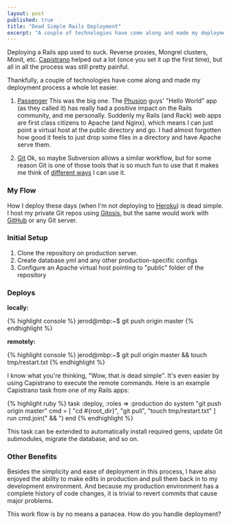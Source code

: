 ```yaml
---
layout: post
published: true
title: "Dead Simple Rails Deployment"
excerpt: "A couple of technologies have come along and made my deployment process a whole lot easier."
---
```


Deploying a Rails app used to suck. Reverse proxies, Mongrel clusters, Monit, etc. [Capistrano][1] helped out a lot (once you set it up the first time), but all in all the process was still pretty painful.

Thankfully, a couple of technologies have come along and made my deployment process a whole lot easier.

1.  <a href="http://modrails.com/">Passenger</a>
This was the big one. The <a href="http://www.phusion.nl/">Phusion</a> guys' "Hello World" app (as they called it) has really had a positive impact on the Rails community, and me personally. Suddenly my Rails (and Rack) web apps are first class citizens to Apache (and Nginx), which means I can just point a virtual host at the public directory and go. I had almost forgotten how good it feels to just drop some files in a directory and have Apache serve them.

2.  <a href="http://git-scm.com">Git</a>
Ok, so maybe Subversion allows a similar workflow, but for some reason Git is one of those tools that is so much fun to use that it makes me think of <a href="/2009/05/git-informed-when-your-site-is-hacked/">different ways</a> I can use it.

### My Flow

How I deploy these days (when I'm not deploying to [Heroku][2]) is dead simple. I host my private Git repos using [Gitosis][3], but the same would work with [GitHub][4] or any Git server.

### Initial Setup

1. Clone the repository on production server.
2. Create database.yml and any other production-specific configs
3. Configure an Apache virtual host pointing to "public" folder of the repository

### Deploys

**locally:**

{% highlight console %}
jerod@mbp:~$ git push origin master
{% endhighlight %}

**remotely:**

{% highlight console %}
jerod@mbp:~$ git pull origin master && touch tmp/restart.txt
{% endhighlight %}

I know what you're thinking, "Wow, that _is_ dead simple". It's even easier by using Capistrano to execute the remote commands. Here is an example Capistrano task from one of my Rails apps:

{% highlight ruby %}
task :deploy, :roles  => :production do
  system "git push origin master"
  cmd = [ "cd #{root_dir}", "git pull", "touch tmp/restart.txt" ]
  run cmd.join(" && ")
end
{% endhighlight %}

This task can be extended to automatically install required gems, update Git submodules, migrate the database, and so on.

### Other Benefits

Besides the simplicity and ease of deployment in this process, I have also enjoyed the ability to make edits in production and pull them back in to my development environment. And because my production environment has a complete history of code changes, it is trivial to revert commits that cause major problems.

This work flow is by no means a panacea. How do you handle deployment?


[1]: http://www.capify.org/
[2]: /2009/05/3-reasons-why-heroku-is-a-game-changer/
[3]: http://eagain.net/gitweb/?p=gitosis.git;a=summary
[4]: http://github.com
